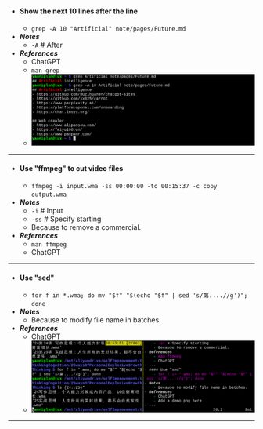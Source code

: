 - #### Show the next 10 lines after the line
    - `grep -A 10 "Artificial" note/pages/Future.md`
- ***Notes***
    - `-A` # After
- ***References***
    - ChatGPT
    - `man grep`
    - ![2023-04-30_19-58.png](../assets/2023-04-30_19-58.png)
- ---
- #### Use "ffmpeg" to cut video files
    - `ffmpeg -i input.wma -ss 00:00:00 -to 00:15:37 -c copy output.wma`
- ***Notes***
    - `-i` # Input
    - `-ss` # Specify starting
    - Because to remove a commercial.
- ***References***
    - `man ffmpeg`
    - ChatGPT
- ---
- #### Use "sed"
    - `for f in *.wma; do mv "$f" "$(echo "$f" | sed 's/第....//g')"; done`
- ***Notes***
    - Because to modify file name in batches.
- ***References***
    - ChatGPT
    - ![2023-04-30_20-54.png](../assets/2023-04-30_20-54.png)
- ---
